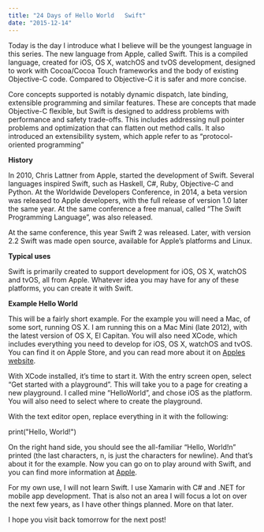 ```yaml
---
title: "24 Days of Hello World   Swift"
date: "2015-12-14"
---
```


Today is the day I introduce what I believe will be the youngest language in this series. The new language from Apple, called Swift. This is a compiled language, created for iOS, OS X, watchOS and tvOS development, designed to work with Cocoa/Cocoa Touch frameworks and the body of existing Objective-C code. Compared to Objective-C it is safer and more concise.

Core concepts supported is notably dynamic dispatch, late binding, extensible programming and similar features. These are concepts that made Objective-C flexible, but Swift is designed to address problems with performance and safety trade-offs. This includes addressing null pointer problems and optimization that can flatten out method calls. It also introduced an extensibility system, which apple refer to as “protocol-oriented programming”

**History**

In 2010, Chris Lattner from Apple, started the development of Swift. Several languages inspired Swift, such as Haskell, C#, Ruby, Objective-C and Python. At the Worldwide Developers Conference, in 2014, a beta version was released to Apple developers, with the full release of version 1.0 later the same year. At the same conference a free manual, called “The Swift Programming Language”, was also released.

At the same conference, this year Swift 2 was released. Later, with version 2.2 Swift was made open source, available for Apple’s platforms and Linux.

**Typical uses**

Swift is primarily created to support development for iOS, OS X, watchOS and tvOS, all from Apple. Whatever idea you may have for any of these platforms, you can create it with Swift.

**Example Hello World**

This will be a fairly short example. For the example you will need a Mac, of some sort, running OS X. I am running this on a Mac Mini (late 2012), with the latest version of OS X, El Capitan. You will also need XCode, which includes everything you need to develop for iOS, OS X, watchOS and tvOS. You can find it on Apple Store, and you can read more about it on [Apples website](https://developer.apple.com/xcode/).

With XCode installed, it’s time to start it. With the entry screen open, select “Get started with a playground”. This will take you to a page for creating a new playground. I called mine “HelloWorld”, and chose iOS as the platform. You will also need to select where to create the playground.

With the text editor open, replace everything in it with the following:

print("Hello, World!")

On the right hand side, you should see the all-familiar “Hello, World!n” printed (the last characters, n, is just the characters for newline). And that’s about it for the example. Now you can go on to play around with Swift, and you can find more information at [Apple](https://developer.apple.com/library/ios/documentation/Swift/Conceptual/Swift_Programming_Language/GuidedTour.html).

For my own use, I will not learn Swift. I use Xamarin with C# and .NET for mobile app development. That is also not an area I will focus a lot on over the next few years, as I have other things planned. More on that later.

I hope you visit back tomorrow for the next post!
